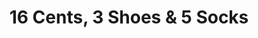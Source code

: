 ---
title: "16 Cents, 3 Shoes & 5 Socks"
url: /spokane/16-cents-3-shoes-and-5-socks-north-division-street/
shop: furniture
---